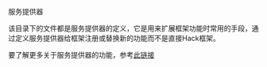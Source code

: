 服务提供器

该目录下的文件都是服务提供器的定义，它是用来扩展框架功能时常用的手段，通过定义服务提供器给框架注册或替换新的功能而不是直接Hack框架。

要了解更多关于服务提供器的功能，参考[此链接](https://laravel.com/docs/5.5/providers)